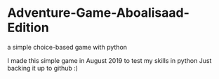 # Adventure-Game-Aboalisaad-Edition
a simple choice-based game with python

I made this simple game in August 2019 to test my skills in python
Just backing it up to github :)
